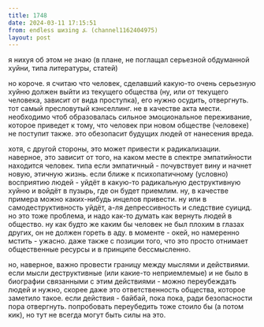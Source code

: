```yaml
---
title: 1748
date: 2024-03-11 17:15:51
from: endless шизing ⍼ (channel1162404975)
layout: post
---
```


я нихуя об этом не знаю (в плане, не поглащал серьезной обдуманной хуйни, типа литературы, статей)

но короче. я считаю что человек, сделавший какую-то очень серьезную хуйню должен выйти из текущего общества (ну, или от текущего человека, зависит от вида проступка), его нужно осудить, отвергнуть. тот самый пресловутый кэнселлинг. не в качестве акта мести.
необходимо чтоб образовалась сильное эмоциональное переживание, которое приведет к тому, что человек при новом обществе (человеке) не поступит также. это обезопасит будущих людей от нанесения вреда.

хотя, с другой стороны, это может привести к радикализации. наверное, это зависит от того, на каком месте в спектре эмпатийности находится человек. типа если эмпатичный - почувствует вину и начнет новую, этичную жизнь.
если ближе к психопатичному (условно) восприятию людей - уйдёт в какую-то радикальную деструктивную хуйню и войдёт в пузырь, где он будет приемлим.
ну, в качестве примера можно каких-нибудь инцелов привести.
ну или в самодеструктивность уйдёт, а-ля депрессивность и следствие суицид. но это тоже проблема, и надо как-то думать как вернуть людей в общество. ну как будто же каким бы человек не был плохим в глазах других, он не должен гореть в аду. в моменте - окей, но намеренно мстить - ужасно. даже также с позиции того, что это просто отнимает общественные ресурсы и в принципе бессмысленно.

но, наверное, важно провести границу между мыслями и действиями. если мысли деструктивные (или какие-то неприемлемые) и не было в биографии связанными с этим действиями - можно переубеждать людей и нужно, скорее даже это ответственность общества, которое заметило такое. если действия - байбай, пока пока, ради безопасности пора отвергнуть. попробовать переубедить тоже стоило бы (а потом кик), но тут не всегда могут быть силы на это.
